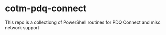 # cotm-pdq-connect

This repo is a collectiong of PowerShell routines for PDQ Connect and misc network support
